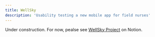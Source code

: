 ```yaml
---
title: WellSky
description: 'Usability testing a new mobile app for field nurses'
---
```


Under construction. For now, pealse see [WellSky Project](https://timoprice.notion.site/Testing-a-mobile-nursing-app-s-usability-da703d91c8e84e489480b37494d7e073) on Notion.

<!--
# Synopsis

Usability testing SaaS software differs greatly from e-commerce sites. It doesn't involve optimizing content or button placement.

Usability testing medical software is another beast altogether. I liken it to usability testing Excel—there are a million and one jobs a user can do and even more workflows. And the users are also myriad.

Part of the UX research team's mandate is to guide the product and engineering teams on how to become more lean.

This means making smaller bets—2–4 week build-test-learn cycles instead of 6–12 month bets. Cutting down such a massive product into testable chunks required constant cooperation with product and engineering teammates to find the most valuable pieces to tackle testing and innovating first. This project involved testing one of these chunks.

The mobile UI we tested was a 

- coded prototype of a mobile application
- for on-the-road hospice nurses who are often in remote areas
- and thus have unreliable internet connections.

The app thus needed to have both online and offline functions.

![Test in progress](./test-3up.png)


## Goal

Identifiy workflows that participants were able to navigate successfully and those that they weren't.


## Method

In-lab, semi-structured workflow usability test. NB: This was the inaugural study in the company's UX lab that my manager and I designed and had built.

## Tasks

The team wanted to test the participants' ability of participants to 

- log in
- navigate between areas
- view their daily schedule
- view patient records
- create & edit their appointments
- update the patient health record
- track time and mileage


# Conclusion

![Conclusion](./recommendations.png)


## Business Impact

Moving the product from an aged desktop application to a mobile app both keeps a key client and opens up the market for other multi-million dollar deals.

**Increase customer revenue**
The mobile application reduces the time nurses spend in the patient's driveway writing up medical notes and typing these up after-hours at home. This frees them up to schedule an additional patient every day. This increases the overall revenue of the client health agency's business, as well as giving the nurses their evenings back.

**Decrease operational costs**
The mobile app automatically tracks the nurses' travel time and distance, reporting it back to an automated system that connects to the health agency's billing system. This decreases the need for back-office staff to enter the data manually.

**Increase revenue from new business**
The mobile platform enables WellSky to extend into the total addressable home healthcare market (TAM), which is worth ~$5B.

**Increase revenue from existing business**
The mobile platform enabled the company to upsell to our current client. The deal based in part on this study was worth ~$5M. 

**Improved brand equity**
Involving the client in the design process through lab usability testing both impressed them and enhanced their commitment to maintain a relationship with us.


## Details

This was the first usability test (remote or live) that developers were involved with. It went over extremely well and created a landslide of excitement and desire amongst other teams. 

This was in great part due to the fact that the insights gleaned from their involvement allowed them to increase their velocity and deliver **2-months of work in 2 weeks**.

Identifying usability issues early in the development lifecycle ensured that the product was the *right thing* to build.

This also saved on potential rework and the costs associated with it.

Finally, since the product and dev team had spent nearly six months going back and forth on what would be useful and usable to the client, the fact that this test fast-tracked the rest of the project into 2 weeks meant both saved costs and served as an example of what UX principles and processes can do for the rest of the company's product initiatives.

Task errors
![Task errors](./errors.png)

Success metrics
![Success metrics](./success.png)

Usability metrics
![Usability metrics](./sus.png)

Satisfaction metrics
![Product NPS](./pnps.png)

[Full report](https://drive.google.com/file/d/186dzmp_MfC5IAkqYacJigjxm0HBLxoO3/preview)

